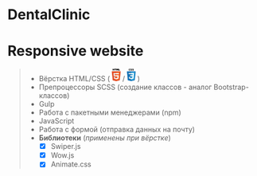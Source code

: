 # DentalClinic
# Responsive website

> - Вёрстка HTML/CSS (<img width="25" src="https://raw.githubusercontent.com/github/explore/80688e429a7d4ef2fca1e82350fe8e3517d3494d/topics/html/html.png">/<img width="25" src="https://raw.githubusercontent.com/github/explore/80688e429a7d4ef2fca1e82350fe8e3517d3494d/topics/css/css.png">)
> - Препроцессоры SCSS (создание классов - аналог Bootstrap-классов)
> - Gulp
> - Работа с пакетными менеджерами (npm)
> - JavaScript
> - Работа с формой (отправка данных на почту)
> - **Библиотеки** (_применены_ _при_ _вёрстке_)
>    - [x] Swiper.js
>    - [x] Wow.js
>    - [x] Animate.css
